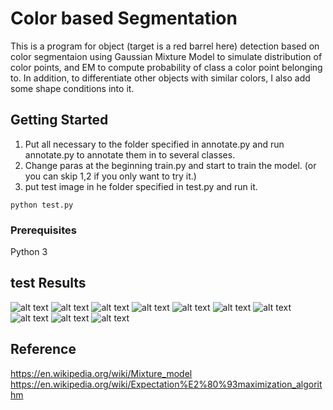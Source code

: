 # Color based Segmentation

This is a program for object (target is a red barrel here) detection based on color segmentaion using Gaussian Mixture Model to simulate distribution of color points, and EM to compute probability of class a color point belonging to. In addition, to differentiate other objects with similar colors, I also add some shape conditions into it.

## Getting Started
1. Put all necessary to the folder specified in annotate.py and run annotate.py to annotate them in to several classes.
2. Change paras at the beginning train.py and start to train the model. (or you can skip 1,2 if you only want to try it.) 
2. put test image in he folder specified in test.py and run it. 

```
python test.py
```

### Prerequisites

Python 3


## test Results

![alt text](https://github.com/Ougui9/Color_based-_segmentation/blob/master/res/bbox001.png)
![alt text](https://github.com/Ougui9/Color_based-_segmentation/blob/master/res/bbox002.png)
![alt text](https://github.com/Ougui9/Color_based-_segmentation/blob/master/res/bbox003.png)
![alt text](https://github.com/Ougui9/Color_based-_segmentation/blob/master/res/bbox004.png)
![alt text](https://github.com/Ougui9/Color_based-_segmentation/blob/master/res/bbox005.png)
![alt text](https://github.com/Ougui9/Color_based-_segmentation/blob/master/res/bbox006.png)
![alt text](https://github.com/Ougui9/Color_based-_segmentation/blob/master/res/bbox007.png)
![alt text](https://github.com/Ougui9/Color_based-_segmentation/blob/master/res/bbox008.png)
![alt text](https://github.com/Ougui9/Color_based-_segmentation/blob/master/res/bbox009.png)
![alt text](https://github.com/Ougui9/Color_based-_segmentation/blob/master/res/bbox010.png)



## Reference
https://en.wikipedia.org/wiki/Mixture_model
https://en.wikipedia.org/wiki/Expectation%E2%80%93maximization_algorithm